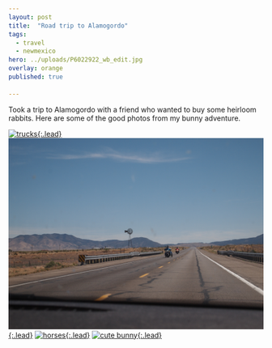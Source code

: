 ```yaml
---
layout: post
title:  "Road trip to Alamogordo"
tags:
  - travel
  - newmexico
hero: ../uploads/P6022922_wb_edit.jpg
overlay: orange
published: true

---
```


Took a trip to Alamogordo with a friend who wanted to buy some heirloom rabbits. Here are some of the good photos from my bunny adventure.

[![trucks](../uploads/P6022922_wb_edit.jpg){:.lead}](../uploads/P6022922_wb_edit.jpg)
[![windmill with riders](../uploads/P6022919_wb_edit.jpg){:.lead}](../uploads/P6022919_wb_edit.jpg)
[![horses](../uploads/P6022895.jpg){:.lead}](../uploads/P6022895.jpg)
[![cute bunny](../uploads/IMAG1510.jpg){:.lead}](../uploads/IMAG1510.jpg)
